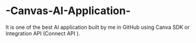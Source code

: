 # -Canvas-AI-Application-
It is one of the best AI application built by me in GitHub using Canva SDK or Integration API (Connect API ).

